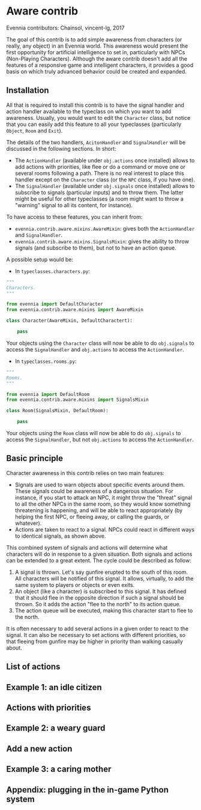 # Aware contrib

Evennia contributors: Chainsol, vincent-lg, 2017

The goal of this contrib is to add simple awareness from characters (or really, any object) in an
Evennia world.  This awareness would present the first opportunity for artificial intelligence to set in,
particularly with NPCs (Non-Playing Characters).  Although the aware contrib doesn't add all the features
of a responsive game and intelligent characters, it provides a good basis on which truly advanced behavior
could be created and expanded.

## Installation

All that is required to install this contrib is to have the signal handler and action handler available
to the typeclass on which you want to add awareness.  Usually, you would want to edit the `Character` class,
but notice that you can easily add this feature to all your typeclasses (particularly `Object`, `Room`
and `Exit`).

The details of the two handlers, `AcitonHandler` and `SignalHandler` will be discussed in the following
sections.  In short:

- The `ActionHandler` (available under `obj.actions` once installed) allows to add actions with priorities, like flee or do a command or
    move one or several rooms following a path.  There is no real interest to place this handler except on
    the `Character` class (or the `NPC` class, if you have one).
- The `SignalHandler` (available under `obj.signals` once installed) allows to subscribe to signals
    (particular inputs) and to throw them.  The latter might be useful for other typeclasses (a room
    might want to throw a "warning" signal to all its content, for instance).

To have access to these features, you can inherit from:

- `evennia.contrib.aware.mixins.AwareMixin`: gives both the `ActionHandler` and `SignalHandler`.
- `evennia.contrib.aware.mixins.SignalsMixin`: gives the ability to throw signals (and subscribe to them), but not to have an action queue.

A possible setup would be:

- In `typeclasses.characters.py`:

```python
"""
Characters.
"""

from evennia import DefaultCharacter
from evennia.contrib.aware.mixins import AwareMixin

class Character(AwareMixin, DefaultCharactert):

    pass
```

Your objects using the `Character` class will now be able to do `obj.signals` to access the `SignalHandler`
and `obj.actions` to access the `ActionHandler`.

- In `typeclasses.rooms.py`:

```python
"""
Rooms.
"""

from evennia import DefaultRoom
from evennia.contrib.aware.mixins import SignalsMixin

class Room(SignalsMixin, DefaultRoom):

    pass
```

Your objects using the `Room` class will now be able to do `obj.signals` to access the `SignalHandler`, but not `obj.actions` to access the `ActionHandler`.

## Basic principle

Character awareness in this contrib relies on two main features:

- Signals are used to warn objects about specific events around them.  These signals could be awareness of a
    dangerous situation.  For instance, if you start to attack an NPC, it might throw the "threat" signal to
    all the other NPCs in the same room, so they would know something threatening is happening, and will
    be able to react appropriately (by helping the first NPC, or fleeing away, or calling the guards, or whatever).
- Actions are taken to react to a signal.  NPCs could react in different ways to identical signals, as shown above.

This combined system of signals and actions will determine what characters will do in response to a given
situation.  Both signals and actions can be extended to a great extent.  The cycle could be described as follow:

1. A signal is thrown.  Let's say gunfire erupted to the south of this room.  All characters will be
    notified of this signal.  It allows, virtually, to add the same system to players or objects or even exits.
2. An object (like a character) is subscribed to this signal.  It has defined that it should flee in the
    opposite direction if such a signal should be thrown.  So it adds the action "flee to the north" to its action queue.
3. The action queue will be executed, making this character start to flee to the north.

It is often necessary to add several actions in a given order to react to the signal.  It can also
be necessary to set actions with different priorities, so that fleeing from gunfire may be higher in priority than walking casually about.

## List of actions
## Example 1: an idle citizen
## Actions with priorities
## Example 2: a weary guard
## Add a new action
## Example 3: a caring mother
## Appendix: plugging in the in-game Python system

